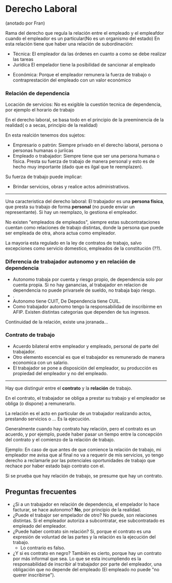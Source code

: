 # Derecho Laboral

(anotado por Fran)

Rama del derecho que regula la relación entre el empleado y el empleafdor cuando el empleador es un particular(No es un organismo del estado)
En esta relación tiene que haber una relación de subordinación:
-   Técnica:
El empleador da las órdenes en cuanto a como se debe realizar las tareas
-   Jurídica
El empelador tiene la posibilidad de sancionar al empleado
<!--SI a alguien lo despiden con justa causa, no lo tienen que indenmizar-->
-   Económica:
Porque el empleador remunera la fuerza de trabajo o contraprestación del empleado con un valor económico

### Relación de dependencia
Locación de servicios: No es exigible la cuestión tecnica de dependencia, por ejemplo el horario de trabajo

En el derecho laboral, se basa todo en el principio de la preeminencia de la realidad( o a secas, principio de la realidad)
<!--El trabajador en negro tiene que probar la relación laboral para poder reclamar, y la indemnización es del doble(por multa en caso de que esté en negro)-->

En esta realción tenemos dos sujetos:

+ Empresario o patrón: Siempre privado en el derecho laboral, persona o personas humanas o juríicas
+ Empleado o trabajador: Siempre tiene que ser una persona humana o física. Presta su fuerza de trabajo de manera personal y esto es de hecho muy importante (dado que es ilgal que te reemplazen).

Su fuerza de trabajo puede implicar:
+ Brindar servicios, obras y realice actos administrativos.
<!-- Sociedad anonima unipersonal-->

---

Una caracteristica del derecho laboral: El trabajador es una **persona fisica**, que presta su trabajo de forma **personal** (no puede enviar un representante). Si hay un reemplazo, lo gestiona el empleador.

No existen "empleados de empleados", siempre estas subcontrataciones cuentan como relaciones de trabajo distintas, donde la persona que puede ser empleada de otra, ahora actua como empleador.

La mayoria esta regulado en la ley de contratos de trabajo, salvo excepciones como servicio domestico, empleados de la constitución (??).

### Diferencia de trabajador autonomo y en relación de dependencia
+ Autonomo trabaja por cuenta y riesgo propio, de dependencia solo por cuenta propia. Si no hay ganancias, al trabajador en relacion de dependencia no puede privarsele de sueldo, no trabaja bajo riesgo.
+ .
+ Autonomo tiene CUIT, De Dependencia tiene CUIL.
+ Como trabajador autonomo tengo la responsabilidad de inscribirme en AFIP. Existen distintas categorias que dependen de tus ingresos.

Continuidad de la relación, existe una joranada...

### Contrato de trabajo
+ Acuerdo bilateral entre empleador y empleado, personal de parte del trabajador.
+ Otro elemento escencial es que el trabajador es remunerado de manera economica con un salario.
+ El trabajador se pone a disposición del empleador, su producción es propiedad del empleador y no del empleado.

---

Hay que distinguir entre el **contrato** y la **relación** de trabajo. 

En el contrato, el trabajador se obliga a prestar su trabajo y el empleador se obliga (o dispone) a remunerarlo.

La relación es el acto en particular de un trabajador realizando actos, prestando servicios o ... Es la ejecución.

Generalmente cuando hay contrato hay relación, pero el contrato es un acuerdo, y por ejemplo, puede haber pasar un tiempo entre la concepción del contrato y el comienzo de la relación de trabajo.

Ejemplo: En caso de que antes de que comience la relación de trabajo, mi empleador me avisa que al final no va a requerir de mis servicios, yo tengo derecho a reclamarle por las potenciales oportunidades de trabajo que rechace por haber estado bajo contrato con el.

Si se prueba que hay relación de trabajo, se presume que hay un contrato.

## Preguntas frecuentes

+ ¿Si a un trabajador en relación de dependencia, el empelador lo hace facturar, se hace autonomo? **No**, por principio de la realidad.
+ ¿Puede el trabajor ser empelador de otro? No puede, son relaciones distintas. Si el empleador autoriza a subcontratar, ese subcontratado es empleado del empleador.
+ ¿Puede haber contrato sin relación? Si, porque el contrato es una expresión de voluntad de las partes y la relación es la ejecución del trabajo.
    + Lo contrario es falso.
+ ¿Y si es contrato en negro? También es cierto, porque hay un contrato por más informal que sea. Lo que se esta incumpliendo es la responsabilidad de inscribir al trabajador por parte del empleador, una obligación que no depende del empleado (El empleado no puede "no querer inscribirse").

